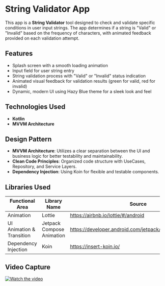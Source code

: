# String Validator App

This app is a **String Validator** tool designed to check and validate specific conditions in user input strings. The app determines if a string is "Valid" or "Invalid" based on the frequency of characters, with animated feedback provided on each validation attempt.

## Features
- Splash screen with a smooth loading animation
- Input field for user string entry
- String validation process with "Valid" or "Invalid" status indication
- Animated visual feedback for validation results (green for valid, red for invalid)
- Dynamic, modern UI using Hazy Blue theme for a sleek look and feel

## Technologies Used
- **Kotlin**
- **MVVM Architecture**

## Design Pattern
- **MVVM Architecture**: Utilizes a clear separation between the UI and business logic for better testability and maintainability.
- **Clean Code Principles**: Organized code structure with UseCases, Repository, and Service Layers.
- **Dependency Injection**: Using Koin for flexible and testable components.

## Libraries Used
| Functional Area      | Library Name           | Source                                              |
|----------------------|------------------------|-----------------------------------------------------|
| Animation            | Lottie                 | https://airbnb.io/lottie/#/android                  |
| UI Animation & Transition | Jetpack Compose Animation | https://developer.android.com/jetpack/compose/animation |
| Dependency Injection | Koin                   | https://insert-koin.io/                             |

## Video Capture
[![Watch the video](https://img.youtube.com/vi/VIDEO_ID/maxresdefault.jpg)](https://youtube.com/shorts/-InpBQTkk3o?feature=share)
